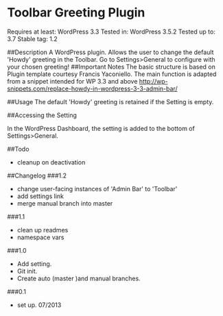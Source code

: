 
Toolbar Greeting Plugin
=========================
Requires at least: WordPress 3.3
Tested in: WordPress 3.5.2
Tested up to: 3.7
Stable tag: 1.2

##Description
A WordPress plugin. Allows the user to change the default 'Howdy' greeting in the Toolbar. Go to Settings>General to configure with your chosen greeting!
##Important Notes
The basic structure is based on Plugin template courtesy Francis Yaconiello.
The main function is adapted from a snippet intended for WP 3.3 and above
http://wp-snippets.com/replace-howdy-in-wordpress-3-3-admin-bar/ 

##Usage
The default 'Howdy' greeting is retained if the Setting is empty.

##Accessing the Setting

In the WordPress Dashboard, the setting is added to the bottom of Settings>General.

##Todo
* cleanup on deactivation

##Changelog
###1.2
* change user-facing instances of 'Admin Bar' to 'Toolbar'
* add settings link
* merge manual branch into master

###1.1
* clean up readmes
* namespace vars

###1.0 
* Add setting.
* Git init.
* Create auto (master )and manual branches.

###0.1
* set up. 07/2013
